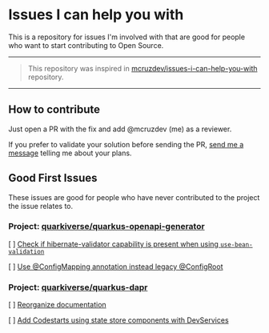 # Issues I can help you with
This is a repository for issues I'm involved with that are good for people who want to start contributing to Open Source.

___

> This repository was inspired in [mcruzdev/issues-i-can-help-you-with](https://github.com/mcruzdev/issues-i-can-help-you-with) repository.
___

## How to contribute
Just open a PR with the fix and add @mcruzdev (me) as a reviewer.

If you prefer to validate your solution before sending the PR, [send me a message](https://quarkusio.zulipchat.com/#user/621866) telling me about your plans.

## Good First Issues

These issues are good for people who have never contributed to the project the issue relates to.

### Project: [quarkiverse/quarkus-openapi-generator](https://github.com/quarkiverse/quarkus-openapi-generator)

[ ] [Check if hibernate-validator capability is present when using `use-bean-validation`](https://github.com/quarkiverse/quarkus-openapi-generator/issues/796)

[ ] [Use @ConfigMapping annotation instead legacy @ConfigRoot](https://github.com/quarkiverse/quarkus-openapi-generator/issues/793)


### Project: [quarkiverse/quarkus-dapr](https://github.com/quarkiverse/quarkus-dapr)

[ ] [Reorganize documentation](https://github.com/quarkiverse/quarkus-dapr/issues/212)

[ ] [Add Codestarts using state store components with DevServices](https://github.com/quarkiverse/quarkus-dapr/issues/211)
